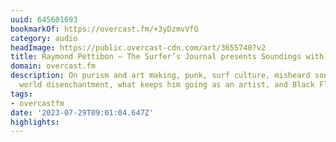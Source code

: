```yaml
---
uuid: 645601693
bookmarkOf: https://overcast.fm/+3yDzmvVfQ
category: audio
headImage: https://public.overcast-cdn.com/art/3655740?v2
title: Raymond Pettibon — The Surfer’s Journal presents Soundings with Jamie Brisick
domain: overcast.fm
description: On purism and art making, punk, surf culture, misheard song lyrics, art
  world disenchantment, what keeps him going as an artist, and Black Flag.
tags:
- overcastfm
date: '2023-07-29T09:01:04.647Z'
highlights: 
---
```



